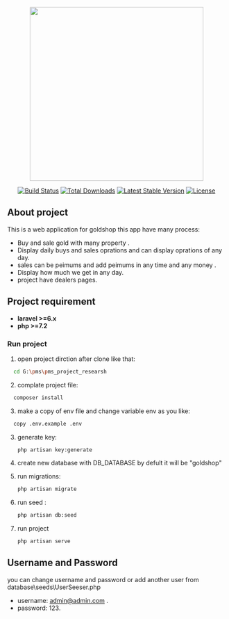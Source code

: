 <p align="center"><img src="https://res.cloudinary.com/dtfbvvkyp/image/upload/v1566331377/laravel-logolockup-cmyk-red.svg" width="400"></p>

<p align="center">
<a href="https://travis-ci.org/laravel/framework"><img src="https://travis-ci.org/laravel/framework.svg" alt="Build Status"></a>
<a href="https://packagist.org/packages/laravel/framework"><img src="https://poser.pugx.org/laravel/framework/d/total.svg" alt="Total Downloads"></a>
<a href="https://packagist.org/packages/laravel/framework"><img src="https://poser.pugx.org/laravel/framework/v/stable.svg" alt="Latest Stable Version"></a>
<a href="https://packagist.org/packages/laravel/framework"><img src="https://poser.pugx.org/laravel/framework/license.svg" alt="License"></a>
</p>

## About project

This is a web application for goldshop this app have many process:

- Buy and sale gold with many property .
- Display daily buys and sales oprations and can display oprations of any day.
- sales can be peimums and add peimums in any time and any money .
- Display how much we get in any day.
- project have dealers pages.

## Project requirement

- **laravel >=6.x**
- **php >=7.2**
### Run project
1. open project dirction after clone like that: 
  ```sh
    cd G:\pms\pms_project_researsh
   ```
2. complate project file: 
  ```sh
    composer install
   ```
3. make a copy of env file and change variable env as you like: 
  ```sh
    copy .env.example .env
   ```
3. generate key: 
    ```sh
    php artisan key:generate
    ```
4. create new database with DB_DATABASE by defult it will be "goldshop" 

5. run migrations: 
    ```sh
    php artisan migrate
    ```
6. run seed : 
    ```sh
    php artisan db:seed
    ```
7. run project
    ```sh
    php artisan serve
    ```
## Username and Password
you can change username and password or add another user from  database\seeds\UserSeeser.php
- username: admin@admin.com .
- password: 123.